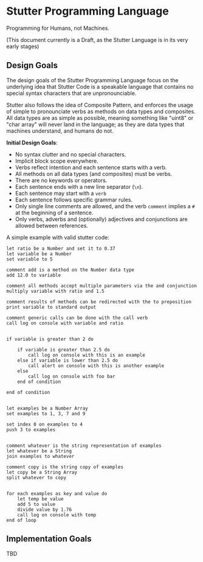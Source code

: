 # Stutter Programming Language

Programming for Humans, not Machines.

(This document currently is a Draft, as the Stutter Language is in its very early stages)


## Design Goals

The design goals of the Stutter Programming Language focus on the underlying idea that Stutter Code
is a speakable language that contains no special syntax characters that are unpronounciable.

Stutter also follows the idea of Composite Pattern, and enforces the usage of simple to pronounciate
verbs as methods on data types and composites. All data types are as simple as possible, meaning
something like "uint8" or "char array" will never land in the language; as they are data types that
machines understand, and humans do not.


**Initial Design Goals**:

- No syntax clutter and no special characters.
- Implicit block scope everywhere.
- Verbs reflect intention and each sentence starts with a verb.
- All methods on all data types (and composites) must be verbs.
- There are no keywords or operators.
- Each sentence ends with a new line separator (`\n`).
- Each sentence may start with a `verb`
- Each sentence follows specific grammar rules.
- Only single line comments are allowed, and the verb `comment` implies a `#` at the beginning of a sentence.
- Only verbs, adverbs and (optionally) adjectives and conjunctions are allowed between references.

A simple example with valid stutter code:

```stutter
let ratio be a Number and set it to 0.37
let variable be a Number
set variable to 5

comment add is a method on the Number data type
add 12.0 to variable

comment all methods accept multiple parameters via the and conjunction
multiply variable with ratio and 1.5

comment results of methods can be redirected with the to preposition
print variable to standard output

comment generic calls can be done with the call verb
call log on console with variable and ratio


if variable is greater than 2 do

	if variable is greater than 2.5 do
		call log on console with this is an example
	else if variable is lower than 2.5 do
		call alert on console with this is another example
	else
		call log on console with foo bar
	end of condition

end of condition


let examples be a Number Array
set examples to 1, 3, 7 and 9

set index 0 on examples to 4
push 3 to examples


comment whatever is the string representation of examples
let whatever be a String
join examples to whatever

comment copy is the string copy of examples
let copy be a String Array
split whatever to copy


for each examples as key and value do
	let temp be value
	add 5 to value
	divide value by 1.76
	call log on console with temp
end of loop
```


## Implementation Goals

TBD

